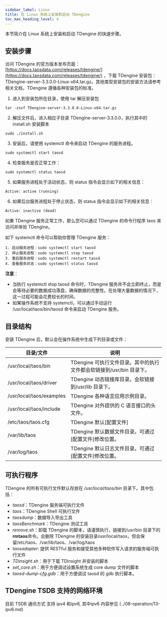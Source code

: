 ```yaml
---
sidebar_label: Linux
title: 在 Linux 系统上安装和启动 TDengine
toc_max_heading_level: 4
---
```


本节简介在 Linux 系统上安装和启动 TDengine 的快速步骤。

## 安装步骤

访问 TDengine 的官方版本发布页面：[https://docs.taosdata.com/releases/tdengine/](https://docs.taosdata.com/releases/tdengine/) ，下载 TDengine 安装包：TDengine-server-3.3.0.0-Linux-x64.tar.gz。其他类型安装包的安装方法请参考相关文档，TDengine 遵循各种安装包的标准。

1. 进入到安装包所在目录，使用 tar 解压安装包

```shell
tar -zxvf TDengine-server-3.3.0.0-Linux-x64.tar.gz
```

2. 解压文件后，进入相应子目录 TDengine-server-3.3.0.0，执行其中的 install.sh 安装脚本

```shell
sudo ./install.sh
```

3. 安装后，请使用 systemctl 命令来启动 TDengine 的服务进程。

```shell
sudo systemctl start taosd
```

4. 检查服务是否正常工作：

```shell
sudo systemctl status taosd
```

5. 如果服务进程处于活动状态，则 status 指令会显示如下的相关信息：

```shell
Active: active (running)
```

6. 如果后台服务进程处于停止状态，则 status 指令会显示如下的相关信息：

```shell
Active: inactive (dead)
```

如果 TDengine 服务正常工作，那么您可以通过 TDengine 的命令行程序 taos 来访问并体验 TDengine。

如下 systemctl 命令可以帮助你管理 TDengine 服务：

```shell
1. 启动服务进程：sudo systemctl start taosd
2. 停止服务进程：sudo systemctl stop taosd
3. 重启服务进程：sudo systemctl restart taosd
4. 查看服务状态：sudo systemctl status taosd
```

**注意**：

- 当执行 systemctl stop taosd 命令时，TDengine 服务并不会立即终止，而是会等待必要的数据成功落盘，确保数据的完整性。在处理大量数据的情况下，这一过程可能会花费较长的时间。
- 如果操作系统不支持 systemctl，可以通过手动运行 /usr/local/taos/bin/taosd 命令来启动 TDengine 服务。

## 目录结构

安装 TDengine 后，默认会在操作系统中生成下列目录或文件：

| 目录/文件                 | 说明                                                                 |
| ------------------------- | -------------------------------------------------------------------- |
| /usr/local/taos/bin       | TDengine 可执行文件目录。其中的执行文件都会软链接到/usr/bin 目录下。 |
| /usr/local/taos/driver    | TDengine 动态链接库目录。会软链接到/usr/lib 目录下。                 |
| /usr/local/taos/examples  | TDengine 各种语言应用示例目录。                                      |
| /usr/local/taos/include   | TDengine 对外提供的 C 语言接口的头文件。                             |
| /etc/taos/taos.cfg        | TDengine 默认[配置文件]                                              |
| /var/lib/taos             | TDengine 默认数据文件目录。可通过[配置文件]修改位置。                |
| /var/log/taos             | TDengine 默认日志文件目录。可通过[配置文件]修改位置。                |

## 可执行程序

TDengine 的所有可执行文件默认存放在 _/usr/local/taos/bin_ 目录下。其中包括：

- _taosd_：TDengine 服务端可执行文件
- _taos_：TDengine Shell 可执行文件
- _taosdump_：数据导入导出工具
- _taosBenchmark_：TDengine 测试工具
- _remove.sh_：卸载 TDengine 的脚本，请谨慎执行，链接到/usr/bin 目录下的**rmtaos**命令。会删除 TDengine 的安装目录/usr/local/taos，但会保留/etc/taos、/var/lib/taos、/var/log/taos
- _taosadapter_: 提供 RESTful 服务和接受其他多种软件写入请求的服务端可执行文件
- _TDinsight.sh_：用于下载 TDinsight 并安装的脚本
- _set_core.sh_：用于方便调试设置系统生成 core dump 文件的脚本
- _taosd-dump-cfg.gdb_：用于方便调试 taosd 的 gdb 执行脚本。

## TDengine TSDB 支持的网络环境

目前 TSDB 通讯方式 支持 ipv4 和ipv6, 其中ipv6 内容参见 (../08-operation/13-ipv6.md)




